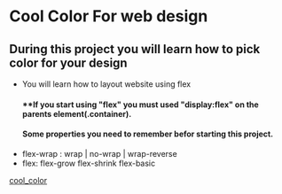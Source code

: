 # Cool Color For web design 

<h2>During this project you will learn how to pick color for your design</h2>

<ul>
  <li>You will learn how to layout website using flex</li>
  <h4><b>**If you start using "flex" you must used "display:flex" on the parents element(.container).</b></h4>
  <h4>Some properties you need to remember befor starting this project.</h4>
  <li>flex-wrap : wrap | no-wrap | wrap-reverse</li>
  <li>flex: flex-grow flex-shrink flex-basic</li>
</ul>

[cool_color](https://designshack.net/articles/trends/best-website-color-schemes/)